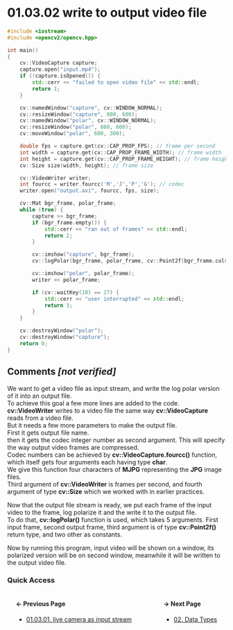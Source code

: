 # 01.03.02 write to output video file

```cxx
#include <iostream>
#include <opencv2/opencv.hpp>

int main()
{
    cv::VideoCapture capture;
    capture.open("input.mp4");
    if (!capture.isOpened()) {
        std::cerr << "failed to open video file" << std::endl;
        return 1;
    }

    cv::namedWindow("capture", cv::WINDOW_NORMAL);
    cv::resizeWindow("capture", 800, 600);
    cv::namedWindow("polar", cv::WINDOW_NORMAL);
    cv::resizeWindow("polar", 800, 600);
    cv::moveWindow("polar", 600, 300);

    double fps = capture.get(cv::CAP_PROP_FPS); // frame per second
    int width = capture.get(cv::CAP_PROP_FRAME_WIDTH); // frame width
    int height = capture.get(cv::CAP_PROP_FRAME_HEIGHT); // frame height
    cv::Size size(width, height); // frame size

    cv::VideoWriter writer;
    int fourcc = writer.fourcc('M','J','P','G'); // codec
    writer.open("output.avi", fourcc, fps, size);

    cv::Mat bgr_frame, polar_frame;
    while (true) {
        capture >> bgr_frame;
        if (bgr_frame.empty()) {
            std::cerr << "ran out of frames" << std::endl;
            return 2;
        }

        cv::imshow("capture", bgr_frame);
        cv::logPolar(bgr_frame, polar_frame, cv::Point2f(bgr_frame.cols/2, bgr_frame.rows/2), 40, cv::WARP_FILL_OUTLIERS);

        cv::imshow("polar", polar_frame);
        writer << polar_frame;

        if (cv::waitKey(10) == 27) {
            std::cerr << "user interrupted" << std::endl;
            return 3;
        }
    }

    cv::destroyWindow("polar");
    cv::destroyWindow("capture");
    return 0;
}

```

## Comments *[not verified]*

We want to get a video file as input stream, and write the log polar version of it into an output file.  
To achieve this goal a few more lines are added to the code.  
**cv::VideoWriter** writes to a video file the same way **cv::VideoCapture** reads from a video file.  
But it needs a few more parameters to make the output file.  
First it gets output file name.  
then it gets the codec integer number as second argument. This will specify the way output video frames are compressed.  
Codec numbers can be achieved by **cv::VideoCapture.fourcc()** function, which itself gets four arguments each having type **char**.  
We give this function four characters of **MJPG** representing the **JPG** image files.  
Third argument of **cv::VideoWriter** is frames per second, and fourth argument of type **cv::Size** which we worked with in earlier practices.  

Now that the output file stream is ready, we put each frame of the input video to the frame, log polarize it and the write it to the output file.  
To do that, **cv::logPolar()** function is used, which takes 5 arguments. First input frame, second output frame, third argument is of type **cv::Point2f()** return type, and two other as constants.

Now by running this program, input video will be shown on a window, its polarized version will be on second window, meanwhile it will be written to the output video file.

### Quick Access

<div class="previous_page" style="float:left;margin-left:20px;margin-right:20px">

#### &#8592; Previous Page

* [01.03.01. live camera as input stream](./../../01.the_basics/03.devices/01.camera.md)

</div>
<div class="next_page" style="float:right;margin-left:20px;margin-right:20px">

#### &#8594; Next Page

* [02. Data Types](./../../02.data_types/00.README.md)

</div>
